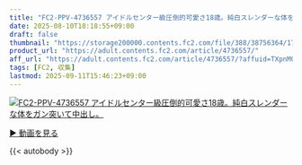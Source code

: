 ```yaml
---
title: "FC2-PPV-4736557 アイドルセンター級圧倒的可愛さ18歳。純白スレンダーな体をガン突いて中出し。"
date: 2025-08-10T18:18:55+09:00
draft: false
thumbnail: "https://storage200000.contents.fc2.com/file/388/38756364/1754125439.38.png"
product_url: "https://adult.contents.fc2.com/article/4736557/"
aff_url: "https://adult.contents.fc2.com/article/4736557/?affuid=TXpnM01qYzFNalk9"
tags: [FC2, 収集]
lastmod: 2025-09-11T15:46:23+09:00
---
```

[![FC2-PPV-4736557 アイドルセンター級圧倒的可愛さ18歳。純白スレンダーな体をガン突いて中出し。](https://storage200000.contents.fc2.com/file/388/38756364/1754125439.38.png)](https://adult.contents.fc2.com/article/4736557/?affuid=TXpnM01qYzFNalk9)

[▶︎ 動画を見る](https://adult.contents.fc2.com/article/4736557/?affuid=TXpnM01qYzFNalk9)


{{< autobody >}}
